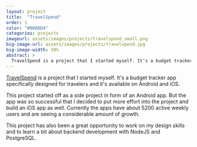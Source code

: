 ```yaml
---
layout: project
title:  "TravelSpend"
order: 1
color: "#00ADD4"
categories: projects
imageurl: assets/images/projects/travelspend_small.png
big-image-url: assets/images/projects/travelspend.jpg
big-image-width: 50%
abstract: >
  TravelSpend is a project that I started myself. It's a budget tracker app specifically designed for travelers and it's available on Android and iOS.
---
```


[TravelSpend](https://travel-spend.com) is a project that I started myself. It's a budget tracker app specifically designed for travelers and it's available  on Android and iOS.

This project started off as a side project in form of an Android app. But the app was so successful that I decided to put more effort into the project and build an iOS app as well. Currently the apps have about 5200 active weekly users and are seeing a considerable amount of growth.

This project has also been a great opportunity to work on my design skills and to learn a bit about backend development with NodeJS and PostgreSQL.
